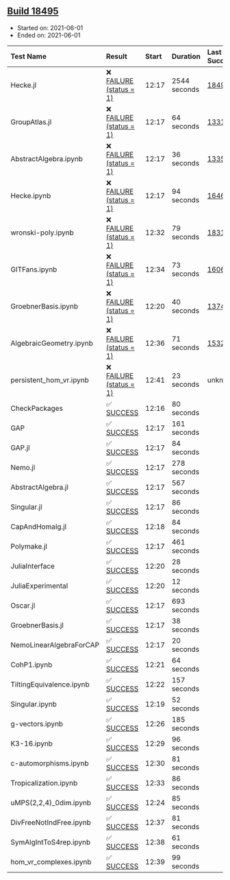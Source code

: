 ## [Build 18495](https://oscarci.mathematik.uni-kl.de/job/oscar/18495/)

* Started on: 2021-06-01
* Ended on: 2021-06-01

| Test Name    | Result | Start | Duration | Last Success | First Failure |
|:-------------|:-------|:------|:---------|:-------------|:--------------|
| Hecke.jl | ❌ [FAILURE (status = 1)](https://oscarci.mathematik.uni-kl.de/job/oscar/18495/artifact/logs/build-18495/Hecke.jl.log) | 12:17 | 2544 seconds | [18490](https://oscarci.mathematik.uni-kl.de/job/oscar/18490/) | [18491](https://oscarci.mathematik.uni-kl.de/job/oscar/18491/) |
| GroupAtlas.jl | ❌ [FAILURE (status = 1)](https://oscarci.mathematik.uni-kl.de/job/oscar/18495/artifact/logs/build-18495/GroupAtlas.jl.log) | 12:17 | 64 seconds | [13311](https://oscarci.mathematik.uni-kl.de/job/oscar/13311/) | [13312](https://oscarci.mathematik.uni-kl.de/job/oscar/13312/) |
| AbstractAlgebra.ipynb | ❌ [FAILURE (status = 1)](https://oscarci.mathematik.uni-kl.de/job/oscar/18495/artifact/logs/build-18495/AbstractAlgebra.ipynb.log) | 12:17 | 36 seconds | [13355](https://oscarci.mathematik.uni-kl.de/job/oscar/13355/) | [13356](https://oscarci.mathematik.uni-kl.de/job/oscar/13356/) |
| Hecke.ipynb | ❌ [FAILURE (status = 1)](https://oscarci.mathematik.uni-kl.de/job/oscar/18495/artifact/logs/build-18495/Hecke.ipynb.log) | 12:17 | 94 seconds | [16463](https://oscarci.mathematik.uni-kl.de/job/oscar/16463/) | [16464](https://oscarci.mathematik.uni-kl.de/job/oscar/16464/) |
| wronski-poly.ipynb | ❌ [FAILURE (status = 1)](https://oscarci.mathematik.uni-kl.de/job/oscar/18495/artifact/logs/build-18495/wronski-poly.ipynb.log) | 12:32 | 79 seconds | [18314](https://oscarci.mathematik.uni-kl.de/job/oscar/18314/) | [18315](https://oscarci.mathematik.uni-kl.de/job/oscar/18315/) |
| GITFans.ipynb | ❌ [FAILURE (status = 1)](https://oscarci.mathematik.uni-kl.de/job/oscar/18495/artifact/logs/build-18495/GITFans.ipynb.log) | 12:34 | 73 seconds | [16068](https://oscarci.mathematik.uni-kl.de/job/oscar/16068/) | [16069](https://oscarci.mathematik.uni-kl.de/job/oscar/16069/) |
| GroebnerBasis.ipynb | ❌ [FAILURE (status = 1)](https://oscarci.mathematik.uni-kl.de/job/oscar/18495/artifact/logs/build-18495/GroebnerBasis.ipynb.log) | 12:20 | 40 seconds | [13748](https://oscarci.mathematik.uni-kl.de/job/oscar/13748/) | [13749](https://oscarci.mathematik.uni-kl.de/job/oscar/13749/) |
| AlgebraicGeometry.ipynb | ❌ [FAILURE (status = 1)](https://oscarci.mathematik.uni-kl.de/job/oscar/18495/artifact/logs/build-18495/AlgebraicGeometry.ipynb.log) | 12:36 | 71 seconds | [15322](https://oscarci.mathematik.uni-kl.de/job/oscar/15322/) | [15323](https://oscarci.mathematik.uni-kl.de/job/oscar/15323/) |
| persistent_hom_vr.ipynb | ❌ [FAILURE (status = 1)](https://oscarci.mathematik.uni-kl.de/job/oscar/18495/artifact/logs/build-18495/persistent_hom_vr.ipynb.log) | 12:41 | 23 seconds | unknown | unknown |
| CheckPackages | ✅ [SUCCESS](https://oscarci.mathematik.uni-kl.de/job/oscar/18495/artifact/logs/build-18495/CheckPackages.log) | 12:16 | 80 seconds |  |  |
| GAP | ✅ [SUCCESS](https://oscarci.mathematik.uni-kl.de/job/oscar/18495/artifact/logs/build-18495/GAP.log) | 12:17 | 161 seconds |  |  |
| GAP.jl | ✅ [SUCCESS](https://oscarci.mathematik.uni-kl.de/job/oscar/18495/artifact/logs/build-18495/GAP.jl.log) | 12:17 | 84 seconds |  |  |
| Nemo.jl | ✅ [SUCCESS](https://oscarci.mathematik.uni-kl.de/job/oscar/18495/artifact/logs/build-18495/Nemo.jl.log) | 12:17 | 278 seconds |  |  |
| AbstractAlgebra.jl | ✅ [SUCCESS](https://oscarci.mathematik.uni-kl.de/job/oscar/18495/artifact/logs/build-18495/AbstractAlgebra.jl.log) | 12:17 | 567 seconds |  |  |
| Singular.jl | ✅ [SUCCESS](https://oscarci.mathematik.uni-kl.de/job/oscar/18495/artifact/logs/build-18495/Singular.jl.log) | 12:17 | 86 seconds |  |  |
| CapAndHomalg.jl | ✅ [SUCCESS](https://oscarci.mathematik.uni-kl.de/job/oscar/18495/artifact/logs/build-18495/CapAndHomalg.jl.log) | 12:18 | 84 seconds |  |  |
| Polymake.jl | ✅ [SUCCESS](https://oscarci.mathematik.uni-kl.de/job/oscar/18495/artifact/logs/build-18495/Polymake.jl.log) | 12:17 | 461 seconds |  |  |
| JuliaInterface | ✅ [SUCCESS](https://oscarci.mathematik.uni-kl.de/job/oscar/18495/artifact/logs/build-18495/JuliaInterface.log) | 12:20 | 28 seconds |  |  |
| JuliaExperimental | ✅ [SUCCESS](https://oscarci.mathematik.uni-kl.de/job/oscar/18495/artifact/logs/build-18495/JuliaExperimental.log) | 12:20 | 12 seconds |  |  |
| Oscar.jl | ✅ [SUCCESS](https://oscarci.mathematik.uni-kl.de/job/oscar/18495/artifact/logs/build-18495/Oscar.jl.log) | 12:17 | 693 seconds |  |  |
| GroebnerBasis.jl | ✅ [SUCCESS](https://oscarci.mathematik.uni-kl.de/job/oscar/18495/artifact/logs/build-18495/GroebnerBasis.jl.log) | 12:17 | 38 seconds |  |  |
| NemoLinearAlgebraForCAP | ✅ [SUCCESS](https://oscarci.mathematik.uni-kl.de/job/oscar/18495/artifact/logs/build-18495/NemoLinearAlgebraForCAP.log) | 12:17 | 20 seconds |  |  |
| CohP1.ipynb | ✅ [SUCCESS](https://oscarci.mathematik.uni-kl.de/job/oscar/18495/artifact/logs/build-18495/CohP1.ipynb.log) | 12:21 | 64 seconds |  |  |
| TiltingEquivalence.ipynb | ✅ [SUCCESS](https://oscarci.mathematik.uni-kl.de/job/oscar/18495/artifact/logs/build-18495/TiltingEquivalence.ipynb.log) | 12:22 | 157 seconds |  |  |
| Singular.ipynb | ✅ [SUCCESS](https://oscarci.mathematik.uni-kl.de/job/oscar/18495/artifact/logs/build-18495/Singular.ipynb.log) | 12:19 | 52 seconds |  |  |
| g-vectors.ipynb | ✅ [SUCCESS](https://oscarci.mathematik.uni-kl.de/job/oscar/18495/artifact/logs/build-18495/g-vectors.ipynb.log) | 12:26 | 185 seconds |  |  |
| K3-16.ipynb | ✅ [SUCCESS](https://oscarci.mathematik.uni-kl.de/job/oscar/18495/artifact/logs/build-18495/K3-16.ipynb.log) | 12:29 | 96 seconds |  |  |
| c-automorphisms.ipynb | ✅ [SUCCESS](https://oscarci.mathematik.uni-kl.de/job/oscar/18495/artifact/logs/build-18495/c-automorphisms.ipynb.log) | 12:30 | 81 seconds |  |  |
| Tropicalization.ipynb | ✅ [SUCCESS](https://oscarci.mathematik.uni-kl.de/job/oscar/18495/artifact/logs/build-18495/Tropicalization.ipynb.log) | 12:33 | 86 seconds |  |  |
| uMPS(2,2,4)_0dim.ipynb | ✅ [SUCCESS](https://oscarci.mathematik.uni-kl.de/job/oscar/18495/artifact/logs/build-18495/uMPS-2-2-4-_0dim.ipynb.log) | 12:24 | 85 seconds |  |  |
| DivFreeNotIndFree.ipynb | ✅ [SUCCESS](https://oscarci.mathematik.uni-kl.de/job/oscar/18495/artifact/logs/build-18495/DivFreeNotIndFree.ipynb.log) | 12:37 | 81 seconds |  |  |
| SymAlgIntToS4rep.ipynb | ✅ [SUCCESS](https://oscarci.mathematik.uni-kl.de/job/oscar/18495/artifact/logs/build-18495/SymAlgIntToS4rep.ipynb.log) | 12:38 | 61 seconds |  |  |
| hom_vr_complexes.ipynb | ✅ [SUCCESS](https://oscarci.mathematik.uni-kl.de/job/oscar/18495/artifact/logs/build-18495/hom_vr_complexes.ipynb.log) | 12:39 | 99 seconds |  |  |
